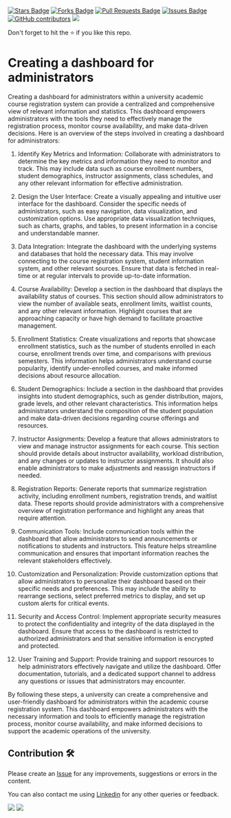 <a href="https://github.com/drshahizan/learn-php/stargazers"><img src="https://img.shields.io/github/stars/drshahizan/learn-php" alt="Stars Badge"/></a>
<a href="https://github.com/drshahizan/learn-php/network/members"><img src="https://img.shields.io/github/forks/drshahizan/learn-php" alt="Forks Badge"/></a>
<a href="https://github.com/drshahizan/learn-php/pulls"><img src="https://img.shields.io/github/issues-pr/drshahizan/learn-php" alt="Pull Requests Badge"/></a>
<a href="https://github.com/drshahizan/learn-php/issues"><img src="https://img.shields.io/github/issues/drshahizan/learn-php" alt="Issues Badge"/></a>
<a href="https://github.com/drshahizan/learn-php/graphs/contributors"><img alt="GitHub contributors" src="https://img.shields.io/github/contributors/drshahizan/learn-php?color=2b9348"></a>
![](https://visitor-badge.glitch.me/badge?page_id=drshahizan/learn-php)

Don't forget to hit the :star: if you like this repo.

# Creating a dashboard for administrators
Creating a dashboard for administrators within a university academic course registration system can provide a centralized and comprehensive view of relevant information and statistics. This dashboard empowers administrators with the tools they need to effectively manage the registration process, monitor course availability, and make data-driven decisions. Here is an overview of the steps involved in creating a dashboard for administrators:

1. Identify Key Metrics and Information: Collaborate with administrators to determine the key metrics and information they need to monitor and track. This may include data such as course enrollment numbers, student demographics, instructor assignments, class schedules, and any other relevant information for effective administration.

2. Design the User Interface: Create a visually appealing and intuitive user interface for the dashboard. Consider the specific needs of administrators, such as easy navigation, data visualization, and customization options. Use appropriate data visualization techniques, such as charts, graphs, and tables, to present information in a concise and understandable manner.

3. Data Integration: Integrate the dashboard with the underlying systems and databases that hold the necessary data. This may involve connecting to the course registration system, student information system, and other relevant sources. Ensure that data is fetched in real-time or at regular intervals to provide up-to-date information.

4. Course Availability: Develop a section in the dashboard that displays the availability status of courses. This section should allow administrators to view the number of available seats, enrollment limits, waitlist counts, and any other relevant information. Highlight courses that are approaching capacity or have high demand to facilitate proactive management.

5. Enrollment Statistics: Create visualizations and reports that showcase enrollment statistics, such as the number of students enrolled in each course, enrollment trends over time, and comparisons with previous semesters. This information helps administrators understand course popularity, identify under-enrolled courses, and make informed decisions about resource allocation.

6. Student Demographics: Include a section in the dashboard that provides insights into student demographics, such as gender distribution, majors, grade levels, and other relevant characteristics. This information helps administrators understand the composition of the student population and make data-driven decisions regarding course offerings and resources.

7. Instructor Assignments: Develop a feature that allows administrators to view and manage instructor assignments for each course. This section should provide details about instructor availability, workload distribution, and any changes or updates to instructor assignments. It should also enable administrators to make adjustments and reassign instructors if needed.

8. Registration Reports: Generate reports that summarize registration activity, including enrollment numbers, registration trends, and waitlist data. These reports should provide administrators with a comprehensive overview of registration performance and highlight any areas that require attention.

9. Communication Tools: Include communication tools within the dashboard that allow administrators to send announcements or notifications to students and instructors. This feature helps streamline communication and ensures that important information reaches the relevant stakeholders effectively.

10. Customization and Personalization: Provide customization options that allow administrators to personalize their dashboard based on their specific needs and preferences. This may include the ability to rearrange sections, select preferred metrics to display, and set up custom alerts for critical events.

11. Security and Access Control: Implement appropriate security measures to protect the confidentiality and integrity of the data displayed in the dashboard. Ensure that access to the dashboard is restricted to authorized administrators and that sensitive information is encrypted and protected.

12. User Training and Support: Provide training and support resources to help administrators effectively navigate and utilize the dashboard. Offer documentation, tutorials, and a dedicated support channel to address any questions or issues that administrators may encounter.

By following these steps, a university can create a comprehensive and user-friendly dashboard for administrators within the academic course registration system. This dashboard empowers administrators with the necessary information and tools to efficiently manage the registration process, monitor course availability, and make informed decisions to support the academic operations of the university.
## Contribution 🛠️
Please create an [Issue](https://github.com/drshahizan/learn-php/issues) for any improvements, suggestions or errors in the content.

You can also contact me using [Linkedin](https://www.linkedin.com/in/drshahizan/) for any other queries or feedback.

![](https://komarev.com/ghpvc/?username=drshahizan&label=Views&color=0e75b6&style=flat)
![](https://hit.yhype.me/github/profile?user_id=81284918)


